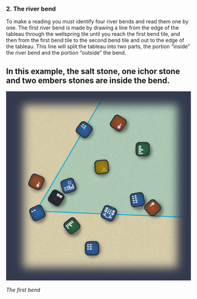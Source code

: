### 2. The river bend

To make a reading you must identify four river bends and read them one by one.  The first river bend is made by drawing a line from the edge of the tableau through the wellspring tile until you reach the first bend tile, and then from the first bend tile to the second bend tile and out to the edge of the tableau.  This line will split the tableau into two parts, the portion “inside” the river bend and the portion “outside” the bend.

In this example, the salt stone, one ichor stone and two embers stones are inside the bend.
---

![Method Step 2|600](/content/media/world/oracle/methodstep2.png)

_The first bend_